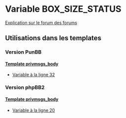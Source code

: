 # Variable BOX_SIZE_STATUS
[Explication sur le forum des forums](http://forum.forumactif.com/t294113-listing-des-variables#BOX_SIZE_STATUS)
## Utilisations dans les templates
### Version PunBB
#### [Template privmsgs_body](punbb/privmsgs_body.md)
* [Variable à la ligne 32](../punbb/privmsgs_body.tpl#L32)
### Version phpBB2
#### [Template privmsgs_body](subsilver/privmsgs_body.md)
* [Variable à la ligne 20](../subsilver/privmsgs_body.tpl#L20)